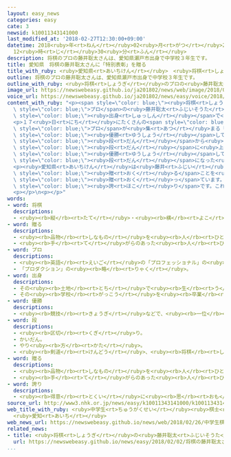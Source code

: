 ```yaml
---
layout: easy_news
categories: easy
cate: 3
newsid: k10011343141000
last_modified_at: '2018-02-27T12:30:00+09:00'
datetime: 2018<ruby>年<rt>ねん</rt></ruby>02<ruby>月<rt>がつ</rt></ruby>27<ruby>日<rt>にち</rt></ruby>
  12<ruby>時<rt>じ</rt></ruby>30<ruby>分<rt>ふん</rt></ruby>
description: 将棋のプロの藤井聡太さんは、愛知県瀬戸市出身で中学校３年生です。
title: 愛知県　将棋の藤井聡太さんに「特別表彰」を贈る
title_with_ruby: <ruby>愛知県<rt>あいちけん</rt></ruby>　<ruby>将棋<rt>しょうぎ</rt></ruby>の<ruby>藤井聡太<rt>ふじいそうた</rt></ruby>さんに「<ruby>特別表彰<rt>とくべつひょうしょう</rt></ruby>」を<ruby>贈<rt>おく</rt></ruby>る
outline: 将棋のプロの藤井聡太さんは、愛知県瀬戸市出身で中学校３年生です。
outline_with_ruby: <ruby>将棋<rt>しょうぎ</rt></ruby>のプロの<ruby>藤井聡太<rt>ふじいそうた</rt></ruby>さんは、<ruby>愛知県<rt>あいちけん</rt></ruby><ruby>瀬戸市<rt>せとし</rt></ruby><ruby>出身<rt>しゅっしん</rt></ruby>で<ruby>中学校<rt>ちゅうがっこう</rt></ruby>３<ruby>年生<rt>ねんせい</rt></ruby>です。
image_url: https://newswebeasy.github.io/ja201802/news/web/image/2018/02/26/K10011343141_1802260650_1802260651_01_03.jpg
voice_url: https://newswebeasy.github.io/ja201802/news/easy/voice/2018/02/27/k10011343141000.mp3
content_with_ruby: "<p><span style=\"color: blue;\"><ruby>将棋<rt>しょうぎ</rt></ruby></span>の<span\
  \ style=\"color: blue;\">プロ</span>の<ruby>藤井聡太<rt>ふじいそうた</rt></ruby>さんは、<ruby>愛知県<rt>あいちけん</rt></ruby><ruby>瀬戸市<rt>せとし</rt></ruby><span\
  \ style=\"color: blue;\"><ruby>出身<rt>しゅっしん</rt></ruby></span>で<ruby>中学校<rt>ちゅうがっこう</rt></ruby>３<ruby>年生<rt>ねんせい</rt></ruby>です。</p>\n\
  <p>１７<ruby>日<rt>にち</rt></ruby>にたくさんの<span style=\"color: blue;\"><ruby>将棋<rt>しょうぎ</rt></ruby></span>の<span\
  \ style=\"color: blue;\">プロ</span>が<ruby>集<rt>あつ</rt></ruby>まる「<ruby>棋戦<rt>きせん</rt></ruby>」という<ruby>試合<rt>しあい</rt></ruby>で<span\
  \ style=\"color: blue;\"><ruby>優勝<rt>ゆうしょう</rt></ruby></span>して、１５<ruby>歳<rt>さい</rt></ruby>６か<ruby>月<rt>げつ</rt></ruby>で<ruby>五<rt>ご</rt></ruby><span\
  \ style=\"color: blue;\"><ruby>段<rt>だん</rt></ruby></span>から<ruby>六<rt>ろく</rt></ruby><span\
  \ style=\"color: blue;\"><ruby>段<rt>だん</rt></ruby></span>に<ruby>上<rt>あ</rt></ruby>がりました。こんなに<ruby>若<rt>わか</rt></ruby>く「<ruby>棋戦<rt>きせん</rt></ruby>」で<span\
  \ style=\"color: blue;\"><ruby>優勝<rt>ゆうしょう</rt></ruby></span>して、<ruby>六<rt>ろく</rt></ruby><span\
  \ style=\"color: blue;\"><ruby>段<rt>だん</rt></ruby></span>になった<ruby>人<rt>ひと</rt></ruby>は<ruby>初<rt>はじ</rt></ruby>めてです。</p>\n\
  <p><ruby>愛知県<rt>あいちけん</rt></ruby>は<ruby>藤井<rt>ふじい</rt></ruby>さんに「<ruby>特別表彰<rt>とくべつひょうしょう</rt></ruby>」を<span\
  \ style=\"color: blue;\"><ruby>贈<rt>おく</rt></ruby>る</span>ことを<ruby>決<rt>き</rt></ruby>めました。<ruby>愛知県<rt>あいちけん</rt></ruby>は<ruby>県<rt>けん</rt></ruby>に<ruby>住<rt>す</rt></ruby>んでいる<ruby>人<rt>ひと</rt></ruby>が<ruby>元気<rt>げんき</rt></ruby>になるようなとてもすばらしいことをした<ruby>人<rt>ひと</rt></ruby>に「<ruby>特別表彰<rt>とくべつひょうしょう</rt></ruby>」を<span\
  \ style=\"color: blue;\"><ruby>贈<rt>おく</rt></ruby>っ</span>ています。<ruby>愛知県<rt>あいちけん</rt></ruby>は「<ruby>藤井<rt>ふじい</rt></ruby>さんは<ruby>愛知県<rt>あいちけん</rt></ruby>の<span\
  \ style=\"color: blue;\"><ruby>誇<rt>ほこ</rt></ruby>り</span>です。これからも<ruby>頑張<rt>がんば</rt></ruby>ってほしいです」と<ruby>言<rt>い</rt></ruby>っています。</p>\n\
  <p></p>\n<p></p>"
words:
- word: 将棋
  descriptions:
  - <ruby><rb>縦</rb><rt>たて</rt></ruby>・<ruby><rb>横</rb><rt>よこ</rt></ruby>に１０<ruby><rb>本</rb><rt>ぽん</rt></ruby>の<ruby><rb>線</rb><rt>せん</rt></ruby>を<ruby><rb>引</rb><rt>ひ</rt></ruby>いた<ruby><rb>板</rb><rt>いた</rt></ruby>の<ruby><rb>上</rb><rt>うえ</rt></ruby>で、２０<ruby><rb>枚</rb><rt>まい</rt></ruby>ずつのこまを<ruby><rb>動</rb><rt>うご</rt></ruby>かし、<ruby><rb>相手</rb><rt>あいて</rt></ruby>の<ruby><rb>王</rb><rt>おう</rt></ruby>を<ruby><rb>先</rb><rt>さき</rt></ruby>に<ruby><rb>取</rb><rt>と</rt></ruby>るゲーム。
- word: 贈る
  descriptions:
  - <ruby><rb>品物</rb><rt>しなもの</rt></ruby>を<ruby><rb>人</rb><rt>ひと</rt></ruby>にあげる。プレゼントする。
  - <ruby><rb>手</rb><rt>て</rt></ruby>がらのあった<ruby><rb>人</rb><rt>ひと</rt></ruby>に、<ruby><rb>位</rb><rt>くらい</rt></ruby>やくんしょうなどをあたえる。
- word: プロ
  descriptions:
  - <ruby><rb>英語</rb><rt>えいご</rt></ruby>の「プロフェッショナル」の<ruby><rb>略</rb><rt>りゃく</rt></ruby>。<ruby><rb>職業</rb><rt>しょくぎょう</rt></ruby>にすること。<ruby><rb>本職</rb><rt>ほんしょく</rt></ruby>。<ruby><rb>専門</rb><rt>せんもん</rt></ruby>。
  - 「プロダクション」の<ruby><rb>略</rb><rt>りゃく</rt></ruby>。
- word: 出身
  descriptions:
  - その<ruby><rb>土地</rb><rt>とち</rt></ruby>で<ruby><rb>生</rb><rt>う</rt></ruby>まれたこと。
  - その<ruby><rb>学校</rb><rt>がっこう</rt></ruby>を<ruby><rb>卒業</rb><rt>そつぎょう</rt></ruby>したこと。
- word: 優勝
  descriptions:
  - <ruby><rb>競技</rb><rt>きょうぎ</rt></ruby>などで、<ruby><rb>一位</rb><rt>いちい</rt></ruby>で<ruby><rb>勝</rb><rt>か</rt></ruby>つこと。
- word: 段
  descriptions:
  - <ruby><rb>区切</rb><rt>くぎ</rt></ruby>り。
  - かいだん。
  - やり<ruby><rb>方</rb><rt>かた</rt></ruby>。
  - <ruby><rb>剣道</rb><rt>けんどう</rt></ruby>、<ruby><rb>将棋</rb><rt>しょうぎ</rt></ruby>などの、<ruby><rb>腕前</rb><rt>うでまえ</rt></ruby>を<ruby><rb>示</rb><rt>しめ</rt></ruby>す<ruby><rb>位</rb><rt>くらい</rt></ruby>。
- word: 贈る
  descriptions:
  - <ruby><rb>品物</rb><rt>しなもの</rt></ruby>を<ruby><rb>人</rb><rt>ひと</rt></ruby>にあげる。プレゼントする。
  - <ruby><rb>手</rb><rt>て</rt></ruby>がらのあった<ruby><rb>人</rb><rt>ひと</rt></ruby>に、<ruby><rb>位</rb><rt>くらい</rt></ruby>やくんしょうなどをあたえる。
- word: 誇り
  descriptions:
  - <ruby><rb>得意</rb><rt>とくい</rt></ruby>に<ruby><rb>思</rb><rt>おも</rt></ruby>うこと。じまん。<ruby><rb>名誉</rb><rt>めいよ</rt></ruby>。
source_url: http://www3.nhk.or.jp/news/easy/k10011343141000/k10011343141000.html
web_title_with_ruby: <ruby>中学生<rt>ちゅうがくせい</rt></ruby><ruby>棋士<rt>きし</rt></ruby>の<ruby>藤井<rt>ふじい</rt></ruby>六<ruby>段<rt>だん</rt></ruby>を<ruby>特別<rt>とくべつ</rt></ruby><ruby>表彰<rt>ひょうしょう</rt></ruby>へ
  <ruby>愛知<rt>あいち</rt></ruby>
web_news_url: https://newswebeasy.github.io/news/web/2018/02/26/中学生棋士の藤井六段を特別表彰へ-愛知
related_news:
- title: <ruby>将棋<rt>しょうぎ</rt></ruby>の<ruby>藤井聡太<rt>ふじいそうた</rt></ruby>さんが<ruby>中学生<rt>ちゅうがくせい</rt></ruby>で<ruby>初<rt>はじ</rt></ruby>めて<ruby>五<rt>ご</rt></ruby><ruby>段<rt>だん</rt></ruby>になる
  url: https://newswebeasy.github.io/news/easy/2018/02/02/将棋の藤井聡太さんが中学生で初めて五段になる
...
```

